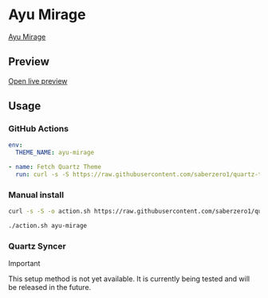 # Ayu Mirage

[Ayu Mirage](#)

## Preview

[Open live preview](https://quartz-themes.github.io/ayu-mirage/)

## Usage

### GitHub Actions

```yaml
env:
  THEME_NAME: ayu-mirage
```

```yaml
- name: Fetch Quartz Theme
  run: curl -s -S https://raw.githubusercontent.com/saberzero1/quartz-themes/master/action.sh | bash -s -- $THEME_NAME
```

### Manual install

```bash
curl -s -S -o action.sh https://raw.githubusercontent.com/saberzero1/quartz-themes/master/action.sh

./action.sh ayu-mirage
```

### Quartz Syncer

> [!IMPORTANT]
> This setup method is not yet available. It is currently being tested and will be released in the future.
